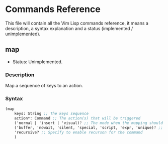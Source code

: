 Commands Reference
==================

This file will contain all the Vim Lisp commands reference, it means a description, a syntax explanation and a status (implemented / unimplemented).

map
---

- Status: Unimplemented.

### Description

Map a sequence of keys to an action.

### Syntax

```scheme
(map
	keys: String ;; The keys sequence
	action*: Command ;; The action(s) that will be triggered
	('normal | 'insert | 'visual)? ;; The mode when the mapping should be active (defaults to all modes)
	('buffer, 'nowait, 'silent, 'special, 'script, 'expr, 'unique)? ;; Special arguments 
	'recursive? ;; Specify to enable recurson for the command
	)
```
